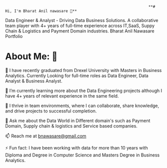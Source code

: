                                                                     **# Hi, I'm Bharat Anil nawasare 👋**
Data Engineer & Analyst - Driving Data Business Solutions. A collaborative team player with 4+ years of full-time experience across IT,SaaS, Suppy Chain & Logistics and Payment Domain industries.
Bharat Anil Nawasare Portfolio

# About Me: 👋

🔭 I have recently graduated from Drexel University with Masters in Business Analytics. Currently Looking for full-time roles as Data Engineer, Data Analyst & Business Analyst.

🌱 I’m currently learning more about the Data Engineering projects although I have 4+ years of relevant experience in the same field.

👯 I thrive in team environments, where I can collaborate, share knowledge, and drive projects to successful completion.

💬 Ask me about the Data World in Different domain's such as Payment Domain, Supply chain & logistics and Service based companies.

📫 Reach me at bnawasare@gmail.com

⚡ Fun fact: I have been working with data for more than 10 years with Diploma and Degree in Computer Science and Masters Degree in Business Analytics. 

